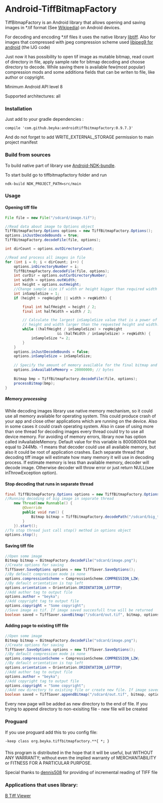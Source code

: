# Android-TiffBitmapFactory
TiffBitmapFactory is an Android library that allows opening and saving images in *.tif format (See [Wikipedia](https://en.wikipedia.org/wiki/Tagged_Image_File_Format)) on Android devices.

For decoding and encoding *.tif files it uses the native library [libtiff](https://github.com/dumganhar/libtiff). Also for images that compressed with jpeg compression scheme used [libjpeg9 for android](https://github.com/Suvitruf/libjpeg-version-9-android) (the IJG code)

Just now it has possibility to open tif image as mutable bitmap, read count of directory in file, apply sample rate for bitmap decoding and choose directory to decode.
While saving there is available few(most popular) compression mods and some additiona fields that can be writen to file, like author or copyright.

Minimum Android API level 8

Supported architectures: all

### Installation
Just add to your gradle dependencies :
```
compile 'com.github.beyka:androidtiffbitmapfactory:0.9.7.3'
```
And do not forget to add WRITE_EXTERNAL_STORAGE permission to main project manifest

### Build from sources
To build native part of library use [Android-NDK-bundle](https://developer.android.com/tools/sdk/ndk/index.html).
<p>To start build go to tiffbitmapfactory folder and run</p>

``` Gradle
ndk-build NDK_PROJECT_PATH=src/main
```

### Usage
#### Opening tiff file
```Java
File file = new File("/sdcard/image.tif");

//Read data about image to Options object
TiffBitmapFactory.Options options = new TiffBitmapFactory.Options();
options.inJustDecodeBounds = true;
TiffBitmapFactory.decodeFile(file, options);

int dirCount = options.outDirectoryCount;

//Read and process all images in file
for (int i = 0; i < dirCount; i++) {
    options.inDirectoryNumber = i;
    TiffBitmapFactory.decodeFile(file, options);
    int curDir = options.outCurDirectoryNumber;
    int width = options.outWidth;
    int height = options.outHeight;
    //Change sample size if width or height bigger than required width or height
    int inSampleSize = 1;
    if (height > reqHeight || width > reqWidth) {

        final int halfHeight = height / 2;
        final int halfWidth = width / 2;

        // Calculate the largest inSampleSize value that is a power of 2 and keeps both
        // height and width larger than the requested height and width.
        while ((halfHeight / inSampleSize) > reqHeight
                        && (halfWidth / inSampleSize) > reqWidth) {
            inSampleSize *= 2;
        }
    }
    options.inJustDecodeBounds = false;
    options.inSampleSize = inSampleSize;
    
    // Specify the amount of memory available for the final bitmap and temporary storage.
    options.inAvailableMemory = 20000000; // bytes
    
    Bitmap bmp = TiffBitmapFactory.decodeFile(file, options);
    processBitmap(bmp);
}
```

##### Memory processing
While decoding images library use native memory mechanism, so it could use all memory available for operating system. This could produce crash of your app and close other applications which are running on the device. Also in some cases it could crash operating system. 
Also in case of using more than one thread for decoding images every thread could try to use all device memory.
For avoiding of memory errors, library now has option called inAvailableMemory. Default value for this variable is 8000*8000*4 that equal to 244Mb. -1 means that decoder could use all available memory, but also it could be root of application crashes. Each separate thread that decoding tiff image will estimate how many memory it will use in decoding process. If estimate memory is less than available memory, decoder will decode image. Otherwise decoder will throw error or just return NULL(see inThrowException option).


#### Stop decoding that runs in separate thread
```Java
final TiffBitmapFactory.Options options = new TiffBitmapFactory.Options();
//Running decoding of big image in separate thread
    new Thread(new Runnable() {
        @Override
        public void run() {
            Bitmap bitmap = TiffBitmapFactory.decodePath("/sdcard/big_tiff_image.tif", options);
        }
    }).start();
//To stop thread just call stop() method in options object
options.stop();
```

#### Saving tiff file
```Java
//Open some image
Bitmap bitmap = BitmapFactory.decodeFile("sdcard/image.png");
//Create options for saving
TiffSaver.SaveOptions options = new TiffSaver.SaveOptions();
//By default compression mode is none
options.compressionScheme = CompressionScheme.COMPRESSION_LZW;
//By default orientation is top left
options.orientation = Orientation.ORIENTATION_LEFTTOP;
//Add author tag to output file
options.author = "beyka";
//Add copyright tag to output file
options.copyright = "Some copyright";
//Save image as tif. If image saved succesfull true will be returned
boolean saved = TiffSaver.saveBitmap("/sdcard/out.tif", bitmap, options);
```

#### Adding page to existing tiff file
```Java
//Open some image
Bitmap bitmap = BitmapFactory.decodeFile("sdcard/image.png");
//Create options for saving
TiffSaver.SaveOptions options = new TiffSaver.SaveOptions();
//By default compression mode is none
options.compressionScheme = CompressionScheme.COMPRESSION_LZW;
//By default orientation is top left
options.orientation = Orientation.ORIENTATION_LEFTTOP;
//Add author tag to output file
options.author = "beyka";
//Add copyright tag to output file
options.copyright = "Some copyright";
//Add new directory to existing file or create new file. If image saved succesfull true will be returned
boolean saved = TiffSaver.appendBitmap("/sdcard/out.tif", bitmap, options);
```
Every new page will be added as new directory to the end of file. If you trying to append directory to non-exisiting file - new file will be created

### Proguard
If you use proguard add this to you config file:
```Gradle
-keep class org.beyka.tiffbitmapfactory.**{ *; }
```

### 
This program is distributed in the hope that it will be useful,
but WITHOUT ANY WARRANTY; without even the implied warranty of
MERCHANTABILITY or FITNESS FOR A PARTICULAR PURPOSE.

Special thanks to [dennis508](https://github.com/dennis508)    for providing of incremental reading of TIFF file


### Applications that uses library:
[B Tiff Viewer](https://play.google.com/store/apps/details?id=com.beyka.btiffviewer)

